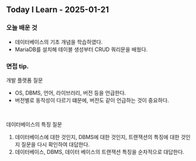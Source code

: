 ## Today I Learn - 2025-01-21

### 오늘 배운 것
- 데이터베이스의 기초 개념을 학습하였다.
-  MariaDB를 설치해 테이블 생성부터 CRUD 쿼리문을 배웠다.

### 면접 tip.
개발 플랫폼 질문
- OS, DBMS, 언어, 라이브러리, 버전 등을 언급한다.
- 버전별로 동작성이 다르기 떄문에, 버전도 같이 언급하는 것이 중요하다.

<br>

데이터베이스의 특징 질문
1. 데이터베이스에 대한 것인지, DBMS에 대한 것인지, 트랜잭션의 특징에 대한 것인지 질문을 다시 확인하여 대답한다.
2. 데이터베이스, DBMS, 데이터 베이스의 트랜잭션 특징을 순차적으로 대답한다.